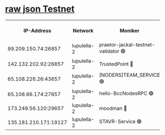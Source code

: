 [raw json Testnet](https://rpc-check.jaclalt.stavr.tech/jaclalt/rpc-jaclalt-result.json)
=

<table><tr><th>IP-Address</th><th>Network</th><th>Moniker</th><th>Latest Block Height</th><th>Earliest Block Height</th><th>Catching Up</th><th>Tx Index</th><th>Voting Power</th><th>Scan Time</th></tr><tr><td>99.209.150.74:26857</td><td>lupulella-2</td><td>praetor-jackal-testnet-validator 🟢</td><td>6551492</td><td>6247155</td><td>False</td><td>on</td><td>0</td><td>2024-02-07T03:35:07.527348707UTC</td></tr><tr><td>142.132.202.92:26857</td><td>lupulella-2</td><td>TrustedPoint 🔴</td><td>6551493</td><td>6282001</td><td>False</td><td>off</td><td>5</td><td>2024-02-07T03:35:16.807054350UTC</td></tr><tr><td>65.108.226.26:43657</td><td>lupulella-2</td><td>[NODERS]TEAM_SERVICE 🟢</td><td>6551493</td><td>6282001</td><td>False</td><td>on</td><td>0</td><td>2024-02-07T03:35:17.243524779UTC</td></tr><tr><td>65.108.66.174:27657</td><td>lupulella-2</td><td>hello-BccNodesRPC 🟢</td><td>6551493</td><td>6394001</td><td>False</td><td>on</td><td>0</td><td>2024-02-07T03:35:14.102282137UTC</td></tr><tr><td>173.249.56.120:29657</td><td>lupulella-2</td><td>moodman 🔴</td><td>6551493</td><td>6451493</td><td>False</td><td>off</td><td>940134</td><td>2024-02-07T03:35:16.451476387UTC</td></tr><tr><td>135.181.210.171:19127</td><td>lupulella-2</td><td>STAVR-Service 🟢</td><td>6551492</td><td>6548001</td><td>False</td><td>on</td><td>0</td><td>2024-02-07T03:35:06.736977158UTC</td></tr></table>
